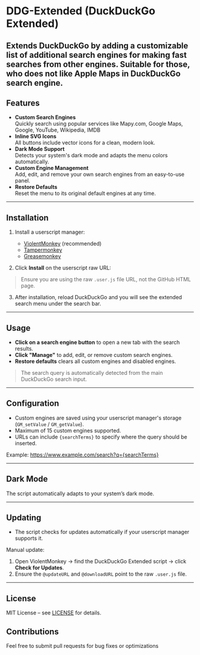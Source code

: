 # DDG-Extended (DuckDuckGo Extended)

Extends DuckDuckGo by adding a customizable list of additional search engines for making fast searches from other engines. Suitable for those, who does not like Apple Maps in DuckDuckGo search engine.
---

## Features

- **Custom Search Engines**  
  Quickly search using popular services like Mapy.com, Google Maps, Google, YouTube, Wikipedia, IMDB
- **Inline SVG Icons**  
  All buttons include vector icons for a clean, modern look.  
- **Dark Mode Support**  
  Detects your system's dark mode and adapts the menu colors automatically.  
- **Custom Engine Management**  
  Add, edit, and remove your own search engines from an easy-to-use panel.  
- **Restore Defaults**  
  Reset the menu to its original default engines at any time.

---

## Installation

1. Install a userscript manager:  
   - [ViolentMonkey](https://violentmonkey.github.io/) (recommended)  
   - [Tampermonkey](https://www.tampermonkey.net/)  
   - [Greasemonkey](https://www.greasespot.net/)  

2. Click **Install** on the userscript raw URL:  

> Ensure you are using the raw `.user.js` file URL, not the GitHub HTML page.

3. After installation, reload DuckDuckGo and you will see the extended search menu under the search bar.

---

## Usage

- **Click on a search engine button** to open a new tab with the search results.  
- **Click "Manage"** to add, edit, or remove custom search engines.  
- **Restore defaults** clears all custom engines and disabled engines.  

> The search query is automatically detected from the main DuckDuckGo search input.

---

## Configuration

- Custom engines are saved using your userscript manager's storage (`GM_setValue` / `GM_getValue`).  
- Maximum of 15 custom engines supported.  
- URLs can include `{searchTerms}` to specify where the query should be inserted.

Example:
https://www.example.com/search?q={searchTerms}

---

## Dark Mode

The script automatically adapts to your system’s dark mode.  

---

## Updating

- The script checks for updates automatically if your userscript manager supports it.  

Manual update:
1. Open ViolentMonkey → find the DuckDuckGo Extended script → click **Check for Updates**.  
2. Ensure the `@updateURL` and `@downloadURL` point to the raw `.user.js` file.

---

## License

MIT License – see [LICENSE](https://github.com/dodog/DDG-Extended/blob/main/LICENSE) for details.


## Contributions

Feel free to submit pull requests for bug fixes or optimizations



